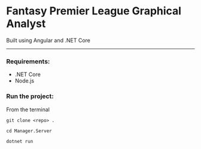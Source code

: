 # Fantasy Premier League Graphical Analyst
Built using Angular and .NET Core

---

### Requirements:
* .NET Core
* Node.js

### Run the project:

From the terminal

`git clone <repo> .`

`cd Manager.Server`

`dotnet run`
